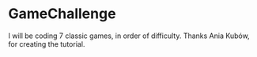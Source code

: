 # GameChallenge

I will be coding 7 classic games, in order of difficulty.
Thanks Ania Kubów, for creating the tutorial. 
